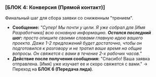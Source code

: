 ### [БЛОК 4: Конверсия (Прямой контакт)]
Финальный шаг для сбора заявки со сниженным "трением".

- **Сообщение:** *"Супер! Мы почти у цели. Я уже собрал для [Имя Разработчика] всю основную информацию. **Остался последний шаг:** просто опишите своими словами главную идею вашего проекта. Даже 1-2 предложений будет достаточно, чтобы он подготовился к разговору и не тратил ваше время на общие вопросы. Он свяжется с вами в течение 2-х рабочих часов."*
- **Действие после получения сообщения:** "Спасибо! Ваша заявка отправлена. [Имя] уже изучает ее и скоро свяжется с вами." -> Переход на **БЛОК 6 (Передача лида)**.
